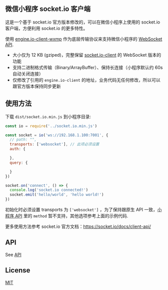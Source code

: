 
## 微信小程序 socket.io 客户端

这是一个基于 socket.io 官方版本修改的，可以在微信小程序上使用的 socket.io 客户端，方便利用 socket.io 的更多特性。

使用 [engine.io-client-wxmp](https://github.com/yuchimin/socket.io-client-wxmp) 作为底层传输协议来支持微信小程序的 [WebSocket API](https://mp.weixin.qq.com/debug/wxadoc/dev/api/network-socket.html).

- 大小仅为 12 KB (gziped)，完整保留 [socket.io-client](https://github.com/socketio/socket.io-client) 的 WebSocket 版本的功能
- 支持二进制格式传输（Binary/ArrayBuffer）、保持长连接（小程序默认约 60s 自动关闭连接）
- 仅修改了引用的 `engine.io-client` 的地址，业务代码无任何修改，所以可以跟官方版本保持同步更新

## 使用方法

下载 `dist/socket.io.min.js` 到小程序目录:

```js
const io = require('../socket.io.min.js')

const socket = io('ws://192.168.1.100:7001', {
  // path: "",
  transports: ['websocket'], // 此项必须设置
  auth: {

  },
  query: {

  }
})

socket.on('connect', () => {
  console.log('socket.io connected!')
  socket.emit('hello/world', 'hello world!')
})
```

初始化时必须设置 transports 为 `['websocket']` ，为了保持跟原生 API 一致，[小程序 API](https://mp.weixin.qq.com/debug/wxadoc/dev/api/network-socket.html#wxconnectsocketobject) 里的 `method` 暂不支持，其他选项参考上面的示例代码.

更多使用方法参考 socket.io 官方文档：https://socket.io/docs/client-api/

## API

See [API](/docs/API.md)

## License

[MIT](/LICENSE)
